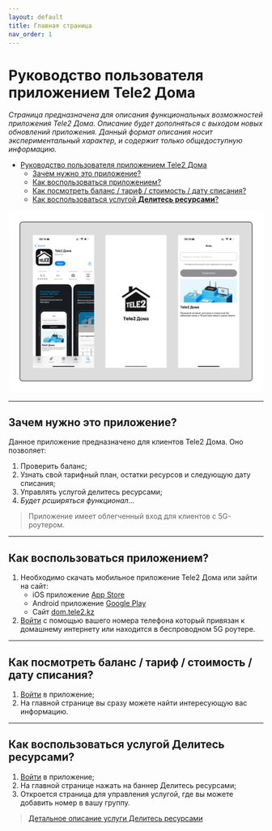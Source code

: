 ```yaml
---
layout: default
title: Главная страница
nav_order: 1
---
```


# Руководство пользователя приложением Tele2 Дома

*Страница предназначена для описания функциональных возможностей приложения Tele2 Дома. Описание будет дополняться с выходом новых обновлений приложения. Данный формат описания носит экспериментальный характер, и содержит только общедоступную информацию.*

- [Руководство пользователя приложением Tele2 Дома](#руководство-пользователя-приложением-tele2-дома)
  - [Зачем нужно это приложение?](#зачем-нужно-это-приложение)
  - [Как воспользоваться приложением?](#как-воспользоваться-приложением)
  - [Как посмотреть баланс / тариф / стоимость / дату списания?](#как-посмотреть-баланс--тариф--стоимость--дату-списания)
  - [Как воспользоваться услугой **Делитесь ресурсами**?](#как-воспользоваться-услугой-делитесь-ресурсами)

![screenshot in app store](assets/images/new-banner.png)

---

## Зачем нужно это приложение?

Данное приложение предназначено для клиентов Tele2 Дома. Оно позволяет:

1. Проверить баланс;
2. Узнать свой тарифный план, остатки ресурсов и следующую дату списания;
3. Управлять услугой делитесь ресурсами;
4. *Будет рсширяться функционал...*

> Приложение имеет облегченный вход для клиентов с 5G-роутером.

---

## Как воспользоваться приложением?

1. Необходимо скачать мобильное приложение Tele2 Дома или зайти на сайт:
   - iOS приложение [App Store](https://apps.apple.com/kz/app/tele2-%D0%B4%D0%BE%D0%BC%D0%B0/id6504179578)
   - Android приложение [Google Play](https://play.google.com/store/apps/details?id=kz.tele2.fmc)
   - Сайт [dom.tele2.kz](https://dom.tele2.kz)
2. [Войти](03-auth/index.md) с помощью вашего номера телефона который привязан к домашнему интернету или находится в беспроводном 5G роутере. 

---

## Как посмотреть баланс / тариф / стоимость / дату списания?

1. [Войти](03-auth/index.md) в приложение;
2. На главной странице вы сразу можете найти интересующую вас информацию.

---

## Как воспользоваться услугой **Делитесь ресурсами**?

1. [Войти](03-auth/index.md) в приложение;
2. На главной странице нажать на баннер Делитесь ресурсами;
3. Откроется страница для управления услугой, где вы можете добавить номер в вашу группу.

> [Детальное описание услуги Делитесь ресурсами](04-main-page/share-resources.md)